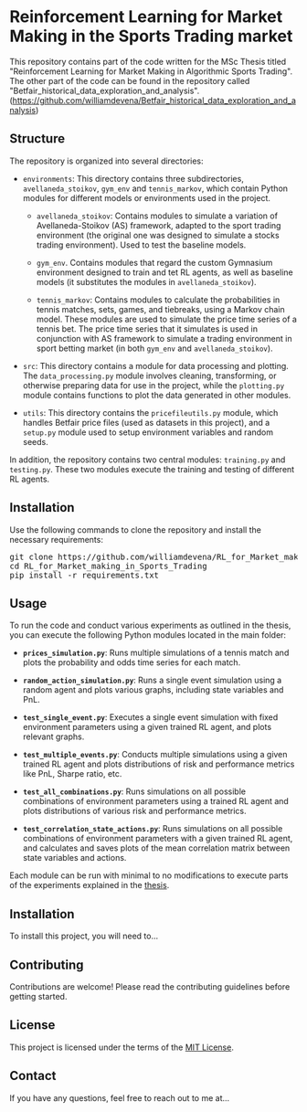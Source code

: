 # Reinforcement Learning for Market Making in the Sports Trading market

This repository contains part of the code written for the MSc Thesis titled "Reinforcement Learning for Market Making in Algorithmic Sports Trading". The other part of the code can be found in the repository called "Betfair_historical_data_exploration_and_analysis".
(https://github.com/williamdevena/Betfair_historical_data_exploration_and_analysis)

## Structure

The repository is organized into several directories:

- `environments`: This directory contains three subdirectories, `avellaneda_stoikov`, `gym_env` and `tennis_markov`, which contain Python modules for different models or environments used in the project.

    - `avellaneda_stoikov`: Contains modules to simulate a variation of Avellaneda-Stoikov (AS) framework, adapted to the sport trading environment (the original one was designed to simulate a stocks trading environment). Used to test the baseline models.

    - `gym_env`. Contains modules that regard the custom Gymnasium environment designed to train and tet RL agents, as well as baseline models (it substitutes the modules in `avellaneda_stoikov`).

    - `tennis_markov`: Contains modules to calculate the probabilities in tennis matches, sets, games, and tiebreaks, using a Markov chain model. These modules are used to simulate the price time series of a tennis bet. The price time series that it simulates is used in conjunction with AS framework to simulate a trading environment in sport betting market (in both `gym_env` and `avellaneda_stoikov`).

- `src`: This directory contains a module for data processing and plotting. The `data_processing.py` module involves cleaning, transforming, or otherwise preparing data for use in the project, while the `plotting.py` module contains functions to plot the data generated in other modules.

- `utils`: This directory contains the `pricefileutils.py` module, which handles Betfair price files (used as datasets in this project), and a `setup.py` module used to setup environment variables and random seeds.


In addition, the repository contains two central modules: `training.py` and `testing.py`. These two modules execute the training and testing of different RL agents.

## Installation
Use the following commands to clone the repository and install the necessary requirements:
<pre>
git clone https://github.com/williamdevena/RL_for_Market_making_in_Sports_Trading.git
cd RL_for_Market_making_in_Sports_Trading
pip install -r requirements.txt
</pre>

## Usage

To run the code and conduct various experiments as outlined in the thesis, you can execute the following Python modules located in the main folder:

- **`prices_simulation.py`**: Runs multiple simulations of a tennis match and plots the probability and odds time series for each match.

- **`random_action_simulation.py`**: Runs a single event simulation using a random agent and plots various graphs, including state variables and PnL.

- **`test_single_event.py`**: Executes a single event simulation with fixed environment parameters using a given trained RL agent, and plots relevant graphs.

- **`test_multiple_events.py`**: Conducts multiple simulations using a given trained RL agent and plots distributions of risk and performance metrics like PnL, Sharpe ratio, etc.

- **`test_all_combinations.py`**: Runs simulations on all possible combinations of environment parameters using a trained RL agent and plots distributions of various risk and performance metrics.

- **`test_correlation_state_actions.py`**: Runs simulations on all possible combinations of environment parameters with a given trained RL agent, and calculates and saves plots of the mean correlation matrix between state variables and actions.

Each module can be run with minimal to no modifications to execute parts of the experiments explained in the [thesis](<LINK TO YOUR THESIS>).


## Installation

To install this project, you will need to...

## Contributing

Contributions are welcome! Please read the contributing guidelines before getting started.

## License

This project is licensed under the terms of the [MIT License](LICENSE).

## Contact

If you have any questions, feel free to reach out to me at...
